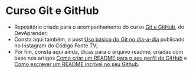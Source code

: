 # Curso Git e GitHub

   * Repositório criado para o acompanhamento do curso [Git e GitHub](https://www.youtube.com/watch?v=kB5e-gTAl_s), do DevAprender;
   * Consta aqui também, o post [Uso básico do Git no dia-a-dia](https://www.instagram.com/p/CjklARtPKQY/?igsh=MTZtb3ZqYng1cnhobA==) publicado no Instagram do Código Fonte TV;
   * Por fim, consta aqui ainda, dicas para o arquivo readme, criadas com base nos artigos [Como criar um README para o seu perfil do GitHub](https://www.alura.com.br/artigos/como-criar-um-readme-para-seu-perfil-github) e [Como escrever um README incrível no seu Github](https://www.alura.com.br/artigos/escrever-bom-readme).
